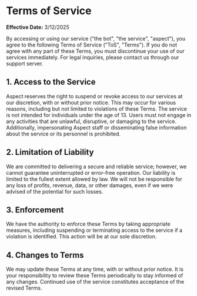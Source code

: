 # Terms of Service

**Effective Date:** 3/12/2025

By accessing or using our service ("the bot", "the service", "aspect"), you agree to the following Terms of Service ("ToS", "Terms"). If you do not agree with any part of these Terms, you must discontinue your use of our services immediately. For legal inquiries, please contact us through our support server.

## 1. Access to the Service

Aspect reserves the right to suspend or revoke access to our services at our discretion, with or without prior notice. This may occur for various reasons, including but not limited to violations of these Terms. The service is not intended for individuals under the age of 13. Users must not engage in any activities that are unlawful, disruptive, or damaging to the service. Additionally, impersonating Aspect staff or disseminating false information about the service or its personnel is prohibited.

## 2. Limitation of Liability

We are committed to delivering a secure and reliable service; however, we cannot guarantee uninterrupted or error-free operation. Our liability is limited to the fullest extent allowed by law. We will not be responsible for any loss of profits, revenue, data, or other damages, even if we were advised of the potential for such losses.

## 3. Enforcement

We have the authority to enforce these Terms by taking appropriate measures, including suspending or terminating access to the service if a violation is identified. This action will be at our sole discretion.

## 4. Changes to Terms

We may update these Terms at any time, with or without prior notice. It is your responsibility to review these Terms periodically to stay informed of any changes. Continued use of the service constitutes acceptance of the revised Terms.
